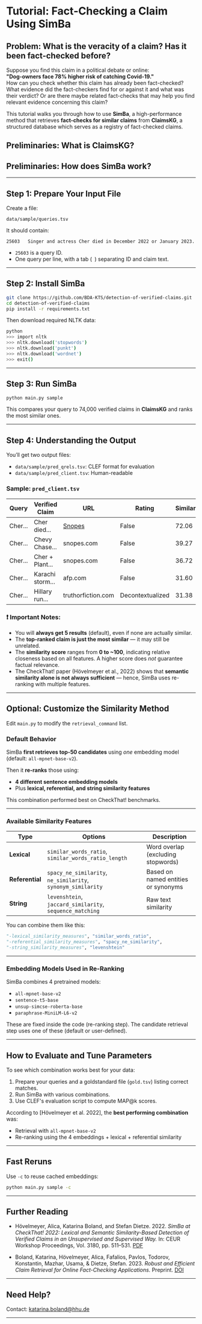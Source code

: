 # Tutorial: Fact-Checking a Claim Using SimBa

##  Problem: What is the veracity of a claim? Has it been fact-checked before?

Suppose you find this claim in a political debate or online:  
**"Dog-owners face 78% higher risk of catching Covid-19."**  
How can you check whether this claim has already been fact-checked? What evidence did the fact-checkers find for or against it and what was their verdict? Or are there maybe related fact-checks that may help you find relevant evidence concerning this claim?

This tutorial walks you through how to use **SimBa**, a high-performance method that retrieves **fact-checks for similar claims** from **ClaimsKG**, a structured database which serves as a registry of fact-checked claims.

## Preliminaries: What is ClaimsKG?

## Preliminaries: How does SimBa work?

---

##  Step 1: Prepare Your Input File

Create a file:

```
data/sample/queries.tsv
```

It should contain:

```
25603	Singer and actress Cher died in December 2022 or January 2023.
```

- `25603` is a query ID.
- One query per line, with a tab (`	`) separating ID and claim text.

---

##  Step 2: Install SimBa

```bash
git clone https://github.com/BDA-KTS/detection-of-verified-claims.git
cd detection-of-verified-claims
pip install -r requirements.txt
```

Then download required NLTK data:

```bash
python
>>> import nltk
>>> nltk.download('stopwords')
>>> nltk.download('punkt')
>>> nltk.download('wordnet')
>>> exit()
```

---

##  Step 3: Run SimBa

```bash
python main.py sample
```

This compares your query to 74,000 verified claims in **ClaimsKG** and ranks the most similar ones.

---

##  Step 4: Understanding the Output

You’ll get two output files:

- `data/sample/pred_qrels.tsv`: CLEF format for evaluation
- `data/sample/pred_client.tsv`: Human-readable

### Sample: `pred_client.tsv`

| Query | Verified Claim | URL | Rating | Similarity |
|-------|----------------|-----|--------|------------|
| Cher... | Cher died... | [Snopes](https://www.snopes.com/fact-check/cher-death-hoax) | False | 72.06 |
| Cher... | Chevy Chase... | snopes.com | False | 39.27 |
| Cher... | Cher + Plant... | snopes.com | False | 36.72 |
| Cher... | Karachi storm... | afp.com | False | 31.60 |
| Cher... | Hillary run... | truthorfiction.com | Decontextualized | 31.38 |

### ❗ Important Notes:

- You will **always get 5 results** (default), even if none are actually similar.
- The **top-ranked claim is just the most similar** — it may still be unrelated.
- The **similarity score** ranges from **0 to ~100**, indicating relative closeness based on all features. A higher score does *not* guarantee factual relevance.
- The CheckThat! paper (Hövelmeyer et al., 2022) shows that **semantic similarity alone is not always sufficient** — hence, SimBa uses re-ranking with multiple features.

---

##  Optional: Customize the Similarity Method

Edit `main.py` to modify the `retrieval_command` list.

###  Default Behavior

SimBa **first retrieves top-50 candidates** using *one* embedding model (default: `all-mpnet-base-v2`).

Then it **re-ranks** those using:

- **4 different sentence embedding models**
- Plus **lexical, referential, and string similarity features**

This combination performed best on CheckThat! benchmarks.

---

###  Available Similarity Features

| Type | Options | Description |
|------|---------|-------------|
| **Lexical** | `similar_words_ratio`, `similar_words_ratio_length` | Word overlap (excluding stopwords) |
| **Referential** | `spacy_ne_similarity`, `ne_similarity`, `synonym_similarity` | Based on named entities or synonyms |
| **String** | `levenshtein`, `jaccard_similarity`, `sequence_matching` | Raw text similarity |

You can combine them like this:

```python
"-lexical_similarity_measures", "similar_words_ratio",
"-referential_similarity_measures", "spacy_ne_similarity",
"-string_similarity_measures", "levenshtein"
```

---

###  Embedding Models Used in Re-Ranking

SimBa combines 4 pretrained models:

- `all-mpnet-base-v2`
- `sentence-t5-base`
- `unsup-simcse-roberta-base`
- `paraphrase-MiniLM-L6-v2`

These are fixed inside the code (re-ranking step). The candidate retrieval step uses one of these (default or user-defined).

---

##  How to Evaluate and Tune Parameters

To see which combination works best for your data:

1. Prepare your queries and a goldstandard file (`gold.tsv`) listing correct matches.
2. Run SimBa with various combinations.
3. Use CLEF's evaluation script to compute MAP@k scores.

According to [Hövelmeyer et al. 2022], the **best performing combination** was:

- Retrieval with `all-mpnet-base-v2`
- Re-ranking using the 4 embeddings + lexical + referential similarity

---

##  Fast Reruns

Use `-c` to reuse cached embeddings:

```bash
python main.py sample -c
```

---

##  Further Reading

- Hövelmeyer, Alica, Katarina Boland, and Stefan Dietze. 2022. *SimBa at CheckThat! 2022: Lexical and Semantic Similarity-Based Detection of Verified Claims in an Unsupervised and Supervised Way.* In: CEUR Workshop Proceedings, Vol. 3180, pp. 511–531. [PDF](https://ceur-ws.org/Vol-3180/paper-40.pdf)

- Boland, Katarina, Hövelmeyer, Alica, Fafalios, Pavlos, Todorov, Konstantin, Mazhar, Usama, & Dietze, Stefan. 2023. *Robust and Efficient Claim Retrieval for Online Fact-Checking Applications.* Preprint. [DOI](https://doi.org/10.21203/rs.3.rs-3007151/v1)

---

##  Need Help?

Contact: [katarina.boland@hhu.de](mailto:katarina.boland@hhu.de)

---


